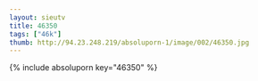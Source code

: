 ```yaml
--- 
layout: sieutv
title: 46350
tags: ["46k"]
thumb: http://94.23.248.219/absoluporn-1/image/002/46350.jpg
---
```

{% include absoluporn key="46350" %} 

